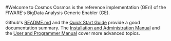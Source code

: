 #Welcome to Cosmos
Cosmos is the reference implementation (GEri) of the FIWARE's BigData Analysis Generic Enabler (GE).

Github's [README.md](https://github.com/telefonicaid/fiware-cosmos/blob/master/README.md) and the [Quick Start Guide](../manuals/quick_start_guide_new.md) provide a good documentation summary. The [Installation and Administration Manual](./installation_and_administration_manual/introduction.md)  and the [User and Programmer Manual](./user_and_programmer_manual/introduction.md) cover more advanced topics.
